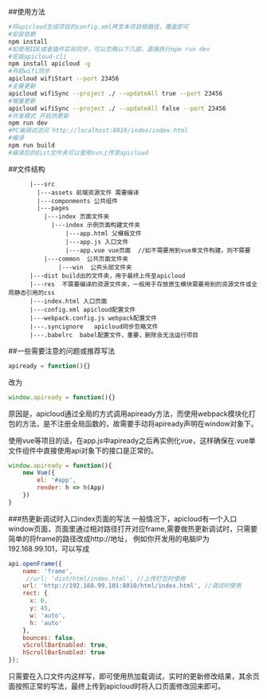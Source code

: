 ##使用方法
```bash
#将apicloud生成项目的config.xml拷至本项目根路径，覆盖即可
#安装依赖
npm install
#如使用IDE或者插件实现同步，可以忽略以下几部，直接执行npm run dev
#安装apicloud-cli  
npm install apicloud -g
#开启wifi同步 
apicloud wifiStart --port 23456
#全量更新
apicloud wifiSync --project ./ --updateAll true --port 23456
#增量更新
apicloud wifiSync --project ./ --updateAll false --port 23456
#开发模式 开启热更新
npm run dev
#PC端调试访问 http://localhost:8010/index/index.html
#编译
npm run build
#编译后的dist文件夹可以使用svn上传至apicloud
```

##文件结构
```
      |---src
        |---assets 前端资源文件 需要编译
        |---componments 公共组件
        |---pages  
          |---index 页面文件夹
            |---index 示例页面构建文件夹
                |---app.html 父模板文件
                |---app.js 入口文件
                |---app.vue vue页面  //如不需要用到vue单文件构建，则不需要
          |---common  公共页面文件夹
              |---win  公共头部文件夹
      |---dist build出的文件夹，用于最终上传至apicloud
      |---res  不需要编译的资源文件夹，一般用于存放原生模块需要用到的资源文件或全局静态引用的css
      |---index.html 入口页面
      |---config.xml apicloud配置文件
      |---webpack.config.js webpack配置文件
      |---.syncignore   apicloud同步忽略文件
      |---.babelrc  babel配置文件，重要，删除会无法运行项目
```
##一些需要注意的问题或推荐写法
```javascript
apiready = function(){}
```
改为
```javascript
window.apiready = function(){}
```
原因是，apicloud通过全局的方式调用apiready方法，而使用webpack模块化打包的方法，是不注册全局函数的，故需要手动将apiready声明在window对象下。

使用vue等项目的话，在app.js中apiready之后再实例化vue，这样确保在.vue单文件组件中直接使用api对象下的接口是正常的。
```javascript
window.apiready = function(){
    new Vue({
        el: '#app',
        render: h => h(App)
    })
}
```
###热更新调试时入口index页面的写法
一般情况下，apicloud有一个入口window页面，页面里通过相对路径打开对应frame,需要做热更新调试时，只需要简单的将frame的路径改成http://地址，
例如你开发用的电脑IP为192.168.99.101，可以写成
```javascript
api.openFrame({
    name: 'frame',
     //url: 'dist/html/index.html', //上传打包时使用
    url: 'http://192.168.99.101:8010/html/index.html', //调试时使用
    rect: {
      x: 0,
      y: 45,
      w: 'auto',
      h: 'auto'
    },
    bounces: false,
    vScrollBarEnabled: true,
    hScrollBarEnabled: true
});
```
只需要在入口文件内这样写，即可使用热加载调试，实时的更新修改结果，其余页面按照正常的写法，最终上传到apicloud时将入口页面修改回来即可。
